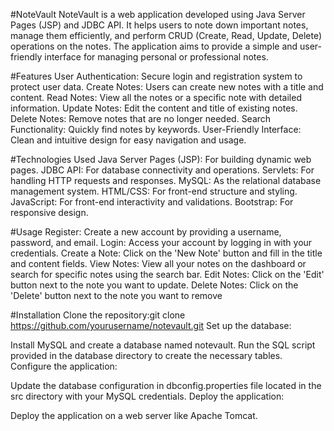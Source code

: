 #NoteVault
NoteVault is a web application developed using Java Server Pages (JSP) and JDBC API. It helps users to note down important notes, manage them efficiently, and perform CRUD (Create, Read, Update, Delete) operations on the notes. The application aims to provide a simple and user-friendly interface for managing personal or professional notes.

#Features
User Authentication: Secure login and registration system to protect user data.
Create Notes: Users can create new notes with a title and content.
Read Notes: View all the notes or a specific note with detailed information.
Update Notes: Edit the content and title of existing notes.
Delete Notes: Remove notes that are no longer needed.
Search Functionality: Quickly find notes by keywords.
User-Friendly Interface: Clean and intuitive design for easy navigation and usage.

#Technologies Used
Java Server Pages (JSP): For building dynamic web pages.
JDBC API: For database connectivity and operations.
Servlets: For handling HTTP requests and responses.
MySQL: As the relational database management system.
HTML/CSS: For front-end structure and styling.
JavaScript: For front-end interactivity and validations.
Bootstrap: For responsive design.

#Usage
Register: Create a new account by providing a username, password, and email.
Login: Access your account by logging in with your credentials.
Create a Note: Click on the 'New Note' button and fill in the title and content fields.
View Notes: View all your notes on the dashboard or search for specific notes using the search bar.
Edit Notes: Click on the 'Edit' button next to the note you want to update.
Delete Notes: Click on the 'Delete' button next to the note you want to remove

#Installation
Clone the repository:git clone https://github.com/yourusername/notevault.git
Set up the database:

Install MySQL and create a database named notevault.
Run the SQL script provided in the database directory to create the necessary tables.
Configure the application:

Update the database configuration in dbconfig.properties file located in the src directory with your MySQL credentials.
Deploy the application:

Deploy the application on a web server like Apache Tomcat.



